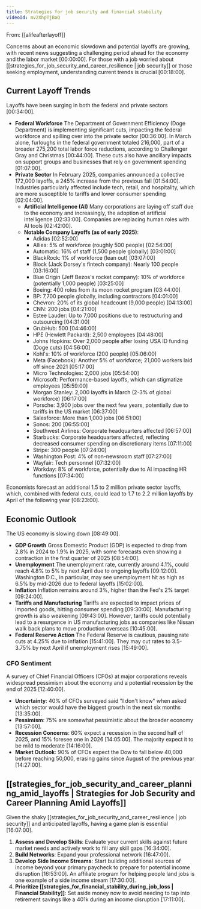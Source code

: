 ```yaml
---
title: Strategies for job security and financial stability
videoId: mv2XhpTjBaQ
---
```


From: [[alifeafterlayoff]] <br/> 

Concerns about an economic slowdown and potential layoffs are growing, with recent news suggesting a challenging period ahead for the economy and the labor market <a class="yt-timestamp" data-t="00:00:00">[00:00:00]</a>. For those with a job worried about [[strategies_for_job_security_and_career_resilience | job security]] or those seeking employment, understanding current trends is crucial <a class="yt-timestamp" data-t="00:18:00">[00:18:00]</a>.

## Current Layoff Trends

Layoffs have been surging in both the federal and private sectors <a class="yt-timestamp" data-t="00:34:00">[00:34:00]</a>.

*   **Federal Workforce** The Department of Government Efficiency (Doge Department) is implementing significant cuts, impacting the federal workforce and spilling over into the private sector <a class="yt-timestamp" data-t="00:36:00">[00:36:00]</a>. In March alone, furloughs in the federal government totaled 216,000, part of a broader 275,200 total labor force reductions, according to Challenger Gray and Christmas <a class="yt-timestamp" data-t="00:44:00">[00:44:00]</a>. These cuts also have ancillary impacts on support groups and businesses that rely on government spending <a class="yt-timestamp" data-t="01:07:00">[01:07:00]</a>.
*   **Private Sector** In February 2025, companies announced a collective 172,000 layoffs, a 245% increase from the previous fall <a class="yt-timestamp" data-t="01:54:00">[01:54:00]</a>. Industries particularly affected include tech, retail, and hospitality, which are more susceptible to tariffs and lower consumer spending <a class="yt-timestamp" data-t="02:04:00">[02:04:00]</a>.
    *   **Artificial Intelligence (AI)** Many corporations are laying off staff due to the economy and increasingly, the adoption of artificial intelligence <a class="yt-timestamp" data-t="02:33:00">[02:33:00]</a>. Companies are replacing human roles with AI tools <a class="yt-timestamp" data-t="02:42:00">[02:42:00]</a>.
    *   **Notable Company Layoffs (as of early 2025)**:
        *   Adidas <a class="yt-timestamp" data-t="02:52:00">[02:52:00]</a>
        *   Allies: 5% of workforce (roughly 500 people) <a class="yt-timestamp" data-t="02:54:00">[02:54:00]</a>
        *   Automatic: 16% of staff (1,500 people globally) <a class="yt-timestamp" data-t="03:01:00">[03:01:00]</a>
        *   BlackRock: 1% of workforce (lean out) <a class="yt-timestamp" data-t="03:07:00">[03:07:00]</a>
        *   Block (Jack Dorsey's fintech company): Nearly 100 people <a class="yt-timestamp" data-t="03:16:00">[03:16:00]</a>
        *   Blue Origin (Jeff Bezos's rocket company): 10% of workforce (potentially 1,000 people) <a class="yt-timestamp" data-t="03:25:00">[03:25:00]</a>
        *   Boeing: 400 roles from its moon rocket program <a class="yt-timestamp" data-t="03:44:00">[03:44:00]</a>
        *   BP: 7,700 people globally, including contractors <a class="yt-timestamp" data-t="04:01:00">[04:01:00]</a>
        *   Chevron: 20% of its global headcount (9,000 people) <a class="yt-timestamp" data-t="04:13:00">[04:13:00]</a>
        *   CNN: 200 jobs <a class="yt-timestamp" data-t="04:21:00">[04:21:00]</a>
        *   Estee Lauder: Up to 7,000 positions due to restructuring and outsourcing <a class="yt-timestamp" data-t="04:31:00">[04:31:00]</a>
        *   GrubHub: 500 <a class="yt-timestamp" data-t="04:46:00">[04:46:00]</a>
        *   HPE (Hewlett Packard): 2,500 employees <a class="yt-timestamp" data-t="04:48:00">[04:48:00]</a>
        *   Johns Hopkins: Over 2,000 people after losing USA ID funding (Doge cuts) <a class="yt-timestamp" data-t="04:56:00">[04:56:00]</a>
        *   Kohl's: 10% of workforce (200 people) <a class="yt-timestamp" data-t="05:06:00">[05:06:00]</a>
        *   Meta (Facebook): Another 5% of workforce; 21,000 workers laid off since 2021 <a class="yt-timestamp" data-t="05:17:00">[05:17:00]</a>
        *   Micro Technologies: 2,000 jobs <a class="yt-timestamp" data-t="05:54:00">[05:54:00]</a>
        *   Microsoft: Performance-based layoffs, which can stigmatize employees <a class="yt-timestamp" data-t="05:59:00">[05:59:00]</a>
        *   Morgan Stanley: 2,000 layoffs in March (2-3% of global workforce) <a class="yt-timestamp" data-t="06:17:00">[06:17:00]</a>
        *   Porsche: 3,900 jobs over the next few years, potentially due to tariffs in the US market <a class="yt-timestamp" data-t="06:37:00">[06:37:00]</a>
        *   Salesforce: More than 1,000 jobs <a class="yt-timestamp" data-t="06:51:00">[06:51:00]</a>
        *   Sonos: 200 <a class="yt-timestamp" data-t="06:55:00">[06:55:00]</a>
        *   Southwest Airlines: Corporate headquarters affected <a class="yt-timestamp" data-t="06:57:00">[06:57:00]</a>
        *   Starbucks: Corporate headquarters affected, reflecting decreased consumer spending on discretionary items <a class="yt-timestamp" data-t="07:11:00">[07:11:00]</a>
        *   Stripe: 300 people <a class="yt-timestamp" data-t="07:24:00">[07:24:00]</a>
        *   Washington Post: 4% of non-newsroom staff <a class="yt-timestamp" data-t="07:27:00">[07:27:00]</a>
        *   Wayfair: Tech personnel <a class="yt-timestamp" data-t="07:32:00">[07:32:00]</a>
        *   Workday: 8% of workforce, potentially due to AI impacting HR functions <a class="yt-timestamp" data-t="07:34:00">[07:34:00]</a>

Economists forecast an additional 1.5 to 2 million private sector layoffs, which, combined with federal cuts, could lead to 1.7 to 2.2 million layoffs by April of the following year <a class="yt-timestamp" data-t="08:23:00">[08:23:00]</a>.

## Economic Outlook

The US economy is slowing down <a class="yt-timestamp" data-t="08:49:00">[08:49:00]</a>.

*   **GDP Growth** Gross Domestic Product (GDP) is expected to drop from 2.8% in 2024 to 1.9% in 2025, with some forecasts even showing a contraction in the first quarter of 2025 <a class="yt-timestamp" data-t="08:54:00">[08:54:00]</a>.
*   **Unemployment** The unemployment rate, currently around 4.1%, could reach 4.8% to 5% by next April due to ongoing layoffs <a class="yt-timestamp" data-t="09:12:00">[09:12:00]</a>. Washington D.C., in particular, may see unemployment hit as high as 6.5% by mid-2026 due to federal layoffs <a class="yt-timestamp" data-t="15:02:00">[15:02:00]</a>.
*   **Inflation** Inflation remains around 3%, higher than the Fed's 2% target <a class="yt-timestamp" data-t="09:24:00">[09:24:00]</a>.
*   **Tariffs and Manufacturing** Tariffs are expected to impact prices of imported goods, hitting consumer spending <a class="yt-timestamp" data-t="09:30:00">[09:30:00]</a>. Manufacturing growth is also weakening <a class="yt-timestamp" data-t="09:43:00">[09:43:00]</a>. However, tariffs could potentially lead to a resurgence in US manufacturing jobs as companies like Nissan walk back plans to move production overseas <a class="yt-timestamp" data-t="10:45:00">[10:45:00]</a>.
*   **Federal Reserve Action** The Federal Reserve is cautious, pausing rate cuts at 4.25% due to inflation <a class="yt-timestamp" data-t="15:41:00">[15:41:00]</a>. They may cut rates to 3.5-3.75% by next April if unemployment rises <a class="yt-timestamp" data-t="15:49:00">[15:49:00]</a>.

### CFO Sentiment

A survey of Chief Financial Officers (CFOs) at major corporations reveals widespread pessimism about the economy and a potential recession by the end of 2025 <a class="yt-timestamp" data-t="12:40:00">[12:40:00]</a>.

*   **Uncertainty**: 40% of CFOs surveyed said "I don't know" when asked which sector would have the biggest growth in the next six months <a class="yt-timestamp" data-t="13:35:00">[13:35:00]</a>.
*   **Pessimism**: 75% are somewhat pessimistic about the broader economy <a class="yt-timestamp" data-t="13:57:00">[13:57:00]</a>.
*   **Recession Concerns**: 60% expect a recession in the second half of 2025, and 15% foresee one in 2026 <a class="yt-timestamp" data-t="14:05:00">[14:05:00]</a>. The majority expect it to be mild to moderate <a class="yt-timestamp" data-t="14:16:00">[14:16:00]</a>.
*   **Market Outlook**: 90% of CFOs expect the Dow to fall below 40,000 before reaching 50,000, erasing gains since August of the previous year <a class="yt-timestamp" data-t="14:27:00">[14:27:00]</a>.

## [[strategies_for_job_security_and_career_planning_amid_layoffs | Strategies for Job Security and Career Planning Amid Layoffs]]

Given the shaky [[strategies_for_job_security_and_career_resilience | job security]] and anticipated layoffs, having a game plan is essential <a class="yt-timestamp" data-t="16:07:00">[16:07:00]</a>.

1.  **Assess and Develop Skills**: Evaluate your current skills against future market needs and actively work to fill any skill gaps <a class="yt-timestamp" data-t="16:34:00">[16:34:00]</a>.
2.  **Build Networks**: Expand your professional network <a class="yt-timestamp" data-t="16:47:00">[16:47:00]</a>.
3.  **Develop Side Income Streams**: Start building additional sources of income beyond your primary paycheck to prepare for potential income disruption <a class="yt-timestamp" data-t="16:53:00">[16:53:00]</a>. An affiliate program for helping people land jobs is one example of a side income stream <a class="yt-timestamp" data-t="17:30:00">[17:30:00]</a>.
4.  **Prioritize [[strategies_for_financial_stability_during_job_loss | Financial Stability]]**: Set aside money now to avoid needing to tap into retirement savings like a 401k during an income disruption <a class="yt-timestamp" data-t="17:11:00">[17:11:00]</a>.